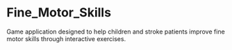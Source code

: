 # Fine_Motor_Skills
Game application designed to help children and stroke patients improve fine motor skills through interactive exercises.
